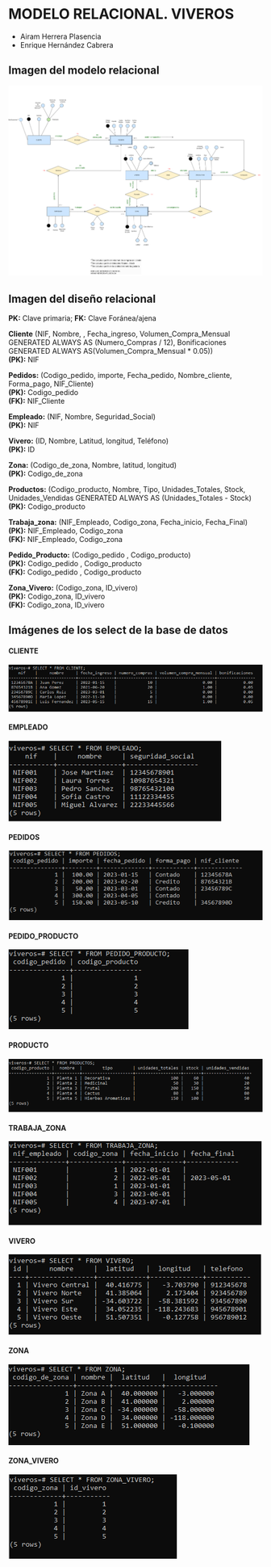 # MODELO RELACIONAL. VIVEROS
- Airam Herrera Plasencia
- Enrique Hernández Cabrera
## Imagen del modelo relacional
![Viveros_ADBD](https://github.com/Hyssen/ADBD-P3/blob/main/img/Viveros_modelo_ER.png)
## Imagen del diseño relacional
**PK:** Clave primaria; **FK:** Clave Foránea/ajena

**Cliente** (NIF, Nombre, , Fecha_ingreso, Volumen_Compra_Mensual GENERATED ALWAYS AS (Numero_Compras / 12), Bonificaciones GENERATED ALWAYS AS(Volumen_Compra_Mensual * 0.05))  
**(PK):** NIF

**Pedidos:** (Codigo_pedido, importe, Fecha_pedido, Nombre_cliente, Forma_pago, NIF_Cliente)  
**(PK):** Codigo_pedido  
**(FK):** NIF_Cliente

**Empleado:** (NIF, Nombre, Seguridad_Social)   
**(PK):** NIF

**Vivero:** (ID, Nombre, Latitud, longitud, Teléfono)  
**(PK):** ID

**Zona:** (Codigo_de_zona, Nombre, latitud, longitud)  
**(PK):** Codigo_de_zona

**Productos:** (Codigo_producto, Nombre, Tipo, Unidades_Totales, Stock, Unidades_Vendidas GENERATED ALWAYS AS (Unidades_Totales - Stock)  
**(PK):** Codigo_producto

**Trabaja_zona:** (NIF_Empleado, Codigo_zona, Fecha_inicio, Fecha_Final)  
**(PK):** NIF_Empleado, Codigo_zona  
**(FK):** NIF_Empleado, Codigo_zona

**Pedido_Producto:** (Codigo_pedido , Codigo_producto)  
**(PK):** Codigo_pedido , Codigo_producto  
**(FK):** Codigo_pedido , Codigo_producto

**Zona_Vivero:** (Codigo_zona, ID_vivero)  
**(PK):** Codigo_zona, ID_vivero  
**(FK):** Codigo_zona, ID_vivero

## Imágenes de los select de la base de datos

#### CLIENTE

![Viveros_ADBD](https://github.com/Hyssen/ADBD-P3/blob/main/img/CLIENTE.PNG)

#### EMPLEADO

![Viveros_ADBD](https://github.com/Hyssen/ADBD-P3/blob/main/img/EMPLEADO.PNG)

#### PEDIDOS

![Viveros_ADBD](https://github.com/Hyssen/ADBD-P3/blob/main/img/PEDIDOS.PNG)

#### PEDIDO_PRODUCTO

![Viveros_ADBD](https://github.com/Hyssen/ADBD-P3/blob/main/img/PEDIDO_PRODUCTO.PNG)

#### PRODUCTO

![Viveros_ADBD](https://github.com/Hyssen/ADBD-P3/blob/main/img/PRODUCTOS.PNG)

#### TRABAJA_ZONA

![Viveros_ADBD](https://github.com/Hyssen/ADBD-P3/blob/main/img/TRABAJA_ZONA.PNG)

#### VIVERO
![Viveros_ADBD](https://github.com/Hyssen/ADBD-P3/blob/main/img/VIVERO.PNG)

#### ZONA

![Viveros_ADBD](https://github.com/Hyssen/ADBD-P3/blob/main/img/ZONA.PNG)

#### ZONA_VIVERO
![Viveros_ADBD](https://github.com/Hyssen/ADBD-P3/blob/main/img/ZONA_VIVERO.PNG)

